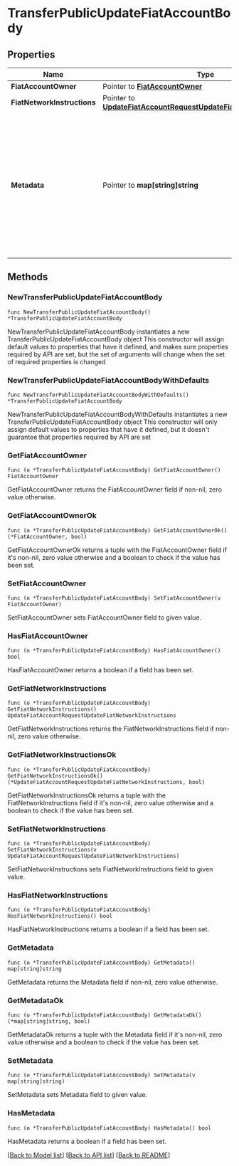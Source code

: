 # TransferPublicUpdateFiatAccountBody

## Properties

Name | Type | Description | Notes
------------ | ------------- | ------------- | -------------
**FiatAccountOwner** | Pointer to [**FiatAccountOwner**](FiatAccountOwner.md) |  | [optional] 
**FiatNetworkInstructions** | Pointer to [**UpdateFiatAccountRequestUpdateFiatNetworkInstructions**](UpdateFiatAccountRequestUpdateFiatNetworkInstructions.md) |  | [optional] 
**Metadata** | Pointer to **map[string]string** | Optional client-specified metadata. Up to 6 key/value pairs may be provided. Each key and value must be less than or equal to 100 characters. | [optional] 

## Methods

### NewTransferPublicUpdateFiatAccountBody

`func NewTransferPublicUpdateFiatAccountBody() *TransferPublicUpdateFiatAccountBody`

NewTransferPublicUpdateFiatAccountBody instantiates a new TransferPublicUpdateFiatAccountBody object
This constructor will assign default values to properties that have it defined,
and makes sure properties required by API are set, but the set of arguments
will change when the set of required properties is changed

### NewTransferPublicUpdateFiatAccountBodyWithDefaults

`func NewTransferPublicUpdateFiatAccountBodyWithDefaults() *TransferPublicUpdateFiatAccountBody`

NewTransferPublicUpdateFiatAccountBodyWithDefaults instantiates a new TransferPublicUpdateFiatAccountBody object
This constructor will only assign default values to properties that have it defined,
but it doesn't guarantee that properties required by API are set

### GetFiatAccountOwner

`func (o *TransferPublicUpdateFiatAccountBody) GetFiatAccountOwner() FiatAccountOwner`

GetFiatAccountOwner returns the FiatAccountOwner field if non-nil, zero value otherwise.

### GetFiatAccountOwnerOk

`func (o *TransferPublicUpdateFiatAccountBody) GetFiatAccountOwnerOk() (*FiatAccountOwner, bool)`

GetFiatAccountOwnerOk returns a tuple with the FiatAccountOwner field if it's non-nil, zero value otherwise
and a boolean to check if the value has been set.

### SetFiatAccountOwner

`func (o *TransferPublicUpdateFiatAccountBody) SetFiatAccountOwner(v FiatAccountOwner)`

SetFiatAccountOwner sets FiatAccountOwner field to given value.

### HasFiatAccountOwner

`func (o *TransferPublicUpdateFiatAccountBody) HasFiatAccountOwner() bool`

HasFiatAccountOwner returns a boolean if a field has been set.

### GetFiatNetworkInstructions

`func (o *TransferPublicUpdateFiatAccountBody) GetFiatNetworkInstructions() UpdateFiatAccountRequestUpdateFiatNetworkInstructions`

GetFiatNetworkInstructions returns the FiatNetworkInstructions field if non-nil, zero value otherwise.

### GetFiatNetworkInstructionsOk

`func (o *TransferPublicUpdateFiatAccountBody) GetFiatNetworkInstructionsOk() (*UpdateFiatAccountRequestUpdateFiatNetworkInstructions, bool)`

GetFiatNetworkInstructionsOk returns a tuple with the FiatNetworkInstructions field if it's non-nil, zero value otherwise
and a boolean to check if the value has been set.

### SetFiatNetworkInstructions

`func (o *TransferPublicUpdateFiatAccountBody) SetFiatNetworkInstructions(v UpdateFiatAccountRequestUpdateFiatNetworkInstructions)`

SetFiatNetworkInstructions sets FiatNetworkInstructions field to given value.

### HasFiatNetworkInstructions

`func (o *TransferPublicUpdateFiatAccountBody) HasFiatNetworkInstructions() bool`

HasFiatNetworkInstructions returns a boolean if a field has been set.

### GetMetadata

`func (o *TransferPublicUpdateFiatAccountBody) GetMetadata() map[string]string`

GetMetadata returns the Metadata field if non-nil, zero value otherwise.

### GetMetadataOk

`func (o *TransferPublicUpdateFiatAccountBody) GetMetadataOk() (*map[string]string, bool)`

GetMetadataOk returns a tuple with the Metadata field if it's non-nil, zero value otherwise
and a boolean to check if the value has been set.

### SetMetadata

`func (o *TransferPublicUpdateFiatAccountBody) SetMetadata(v map[string]string)`

SetMetadata sets Metadata field to given value.

### HasMetadata

`func (o *TransferPublicUpdateFiatAccountBody) HasMetadata() bool`

HasMetadata returns a boolean if a field has been set.


[[Back to Model list]](../README.md#documentation-for-models) [[Back to API list]](../README.md#documentation-for-api-endpoints) [[Back to README]](../README.md)


